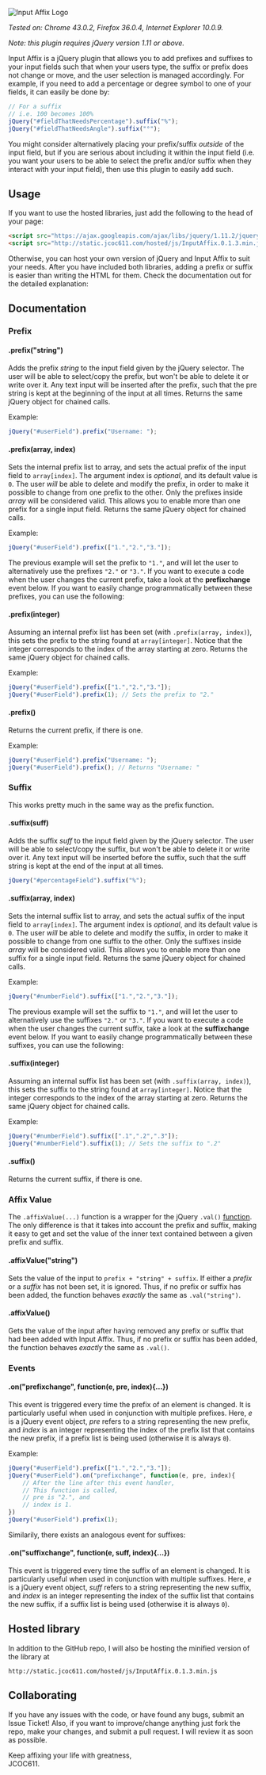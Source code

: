 ![Input Affix Logo](http://static.jcoc611.com/lab/InputAffix/logo.png?a=yes)

*Tested on: Chrome 43.0.2, Firefox 36.0.4, Internet Explorer 10.0.9.*

*Note: this plugin requires jQuery version 1.11 or above.* 

Input Affix is a jQuery plugin that allows you to add prefixes and suffixes to your input fields such that when your users type, the suffix or prefix does not change or move, and the user selection is managed accordingly. For example, if you need to add a percentage or degree symbol to one of your fields, it can easily be done by:

```javascript
// For a suffix
// i.e. 100 becomes 100%
jQuery("#fieldThatNeedsPercentage").suffix("%");
jQuery("#fieldThatNeedsAngle").suffix("°");
```

You might consider alternatively placing your prefix/suffix *outside* of the input field, but if you are serious about including it within the input field (i.e. you want your users to be able to select the prefix and/or suffix when they interact with your input field), then use this plugin to easily add such.

## Usage
If you want to use the hosted libraries, just add the following to the head of your page:

```html
<script src="https://ajax.googleapis.com/ajax/libs/jquery/1.11.2/jquery.min.js"></script>
<script src="http://static.jcoc611.com/hosted/js/InputAffix.0.1.3.min.js"></script>
```

Otherwise, you can host your own version of jQuery and Input Affix to suit your needs. After you have included both libraries, adding a prefix or suffix is easier than writing the HTML for them. Check the documentation out for the detailed explanation:

## Documentation

### Prefix
#### .prefix("string")
Adds the prefix *string* to the input field given by the jQuery selector. The user will be able to select/copy the prefix, but won't be able to delete it or write over it. Any text input will be inserted after the prefix, such that the pre string is kept at the beginning of the input at all times. Returns the same jQuery object for chained calls.

Example:

```javascript
jQuery("#userField").prefix("Username: ");
```

#### .prefix(array, index)
Sets the internal prefix list to array, and sets the actual prefix of the input field to `array[index]`. The argument index is *optional*, and its default value is `0`. The user *will* be able to delete and modify the prefix, in order to make it possible to change from one prefix to the other. Only the prefixes inside *array* will be considered valid. This allows you to enable more than one prefix for a single input field. Returns the same jQuery object for chained calls.

Example:

```javascript
jQuery("#userField").prefix(["1.","2.","3."]);
```

The previous example will set the prefix to `"1."`, and will let the user to alternatively use the prefixes `"2."` or `"3."`. If you want to execute a code when the user changes the current prefix, take a look at the **prefixchange** event below. If you want to easily change programmatically between these prefixes, you can use the following:

#### .prefix(integer)
Assuming an internal prefix list has been set (with `.prefix(array, index)`), this sets the prefix to the string found at `array[integer]`. Notice that the integer corresponds to the index of the array starting at zero. Returns the same jQuery object for chained calls.

Example:

```javascript
jQuery("#userField").prefix(["1.","2.","3."]);
jQuery("#userField").prefix(1); // Sets the prefix to "2."
```

#### .prefix()
Returns the current prefix, if there is one.

Example:

```javascript
jQuery("#userField").prefix("Username: ");
jQuery("#userField").prefix(); // Returns "Username: "
```

### Suffix
This works pretty much in the same way as the prefix function.

#### .suffix(suff)
Adds the suffix *suff* to the input field given by the jQuery selector. The user will be able to select/copy the suffix, but won't be able to delete it or write over it. Any text input will be inserted before the suffix, such that the suff string is kept at the end of the input at all times.

```javascript
jQuery("#percentageField").suffix("%");
```

#### .suffix(array, index)
Sets the internal suffix list to array, and sets the actual suffix of the input field to `array[index]`. The argument index is *optional*, and its default value is `0`. The user *will* be able to delete and modify the suffix, in order to make it possible to change from one suffix to the other. Only the suffixes inside *array* will be considered valid. This allows you to enable more than one suffix for a single input field. Returns the same jQuery object for chained calls.

Example:

```javascript
jQuery("#numberField").suffix(["1.","2.","3."]);
```

The previous example will set the suffix to `"1."`, and will let the user to alternatively use the suffixes `"2."` or `"3."`. If you want to execute a code when the user changes the current suffix, take a look at the **suffixchange** event below. If you want to easily change programmatically between these suffixes, you can use the following:

#### .suffix(integer)
Assuming an internal suffix list has been set (with `.suffix(array, index)`), this sets the suffix to the string found at `array[integer]`. Notice that the integer corresponds to the index of the array starting at zero. Returns the same jQuery object for chained calls.

Example:

```javascript
jQuery("#numberField").suffix([".1",".2",".3"]);
jQuery("#numberField").suffix(1); // Sets the suffix to ".2"
```

#### .suffix()
Returns the current suffix, if there is one.

### Affix Value
The `.affixValue(...)` function is a wrapper for the jQuery `.val()` [function](https://api.jquery.com/val/). The only difference is that it takes into account the prefix and suffix, making it easy to get and set the value of the inner text contained between a given prefix and suffix.

#### .affixValue("string")
Sets the value of the input to `prefix + "string" + suffix`. If either a *prefix* or a *suffix* has not been set, it is ignored. Thus, if no prefix or suffix has been added, the function behaves *exactly* the same as `.val("string")`.

#### .affixValue()
Gets the value of the input after having removed any prefix or suffix that had been added with Input Affix. Thus, if no prefix or suffix has been added, the function behaves *exactly* the same as `.val()`.

### Events

#### .on("prefixchange", function(e, pre, index){...})
This event is triggered every time the prefix of an element is changed. It is particularly useful when used in conjunction with multiple prefixes. Here, *e* is a jQuery event object, *pre* refers to a string representing the new prefix, and *index* is an integer representing the index of the prefix list that contains the new prefix, if a prefix list is being used (otherwise it is always `0`).

Example:

```javascript
jQuery("#userField").prefix(["1.","2.","3."]);
jQuery("#userField").on("prefixchange", function(e, pre, index){
    // After the line after this event handler,
    // This function is called,
    // pre is "2.", and
    // index is 1.
})
jQuery("#userField").prefix(1);
```

Similarily, there exists an analogous event for suffixes:

#### .on("suffixchange", function(e, suff, index){...})
This event is triggered every time the suffix of an element is changed. It is particularly useful when used in conjunction with multiple suffixes. Here, *e* is a jQuery event object, *suff* refers to a string representing the new suffix, and *index* is an integer representing the index of the suffix list that contains the new suffix, if a suffix list is being used (otherwise it is always `0`).

## Hosted library
In addition to the GitHub repo, I will also be hosting the minified version of the library at

    http://static.jcoc611.com/hosted/js/InputAffix.0.1.3.min.js

## Collaborating
If you have any issues with the code, or have found any bugs, submit an Issue Ticket! Also, if you want to improve/change anything just fork the repo, make your changes, and submit a pull request. I will review it as soon as possible.

Keep affixing your life with greatness,  
JCOC611.
